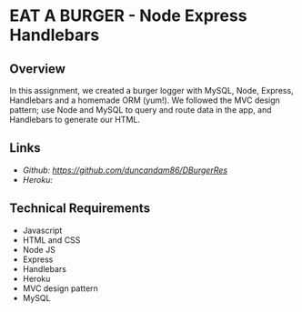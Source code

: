 # EAT A BURGER - Node Express Handlebars

## Overview

In this assignment, we created a burger logger with MySQL, Node, Express, Handlebars and a homemade ORM (yum!). We followed the MVC design pattern; use Node and MySQL to query and route data in the app, and Handlebars to generate our HTML.

## Links
* *Github: https://github.com/duncandam86/DBurgerRes*
* *Heroku:*

## Technical Requirements
* Javascript
* HTML and CSS
* Node JS
* Express
* Handlebars
* Heroku
* MVC design pattern
* MySQL